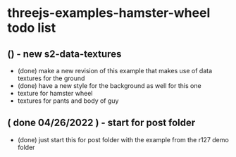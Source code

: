 # threejs-examples-hamster-wheel todo list

## () - new s2-data-textures
* (done) make a new revision of this example that makes use of data textures for the ground
* (done) have a new style for the background as well for this one
* texture for hamster wheel
* textures for pants and body of guy

## ( done 04/26/2022 ) - start for post folder
* (done) just start this for post folder with the example from the r127 demo folder

